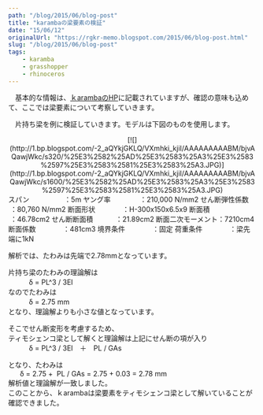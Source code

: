```yaml
---
path: "/blog/2015/06/blog-post"
title: "karambaの梁要素の検証"
date: "15/06/12"
originalUrl: "https://rgkr-memo.blogspot.com/2015/06/blog-post.html"
slug: "/blog/2015/06/blog-post"
tags:
    - karamba
    - grasshopper
    - rhinoceros
---
```

　基本的な情報は、[ｋarambaのHP](http://www.karamba3d.com/)に記載されていますが、確認の意味も込めて、ここでは梁要素について考察していきます。  

　片持ち梁を例に検証していきます。モデルは下図のものを使用します。  

<div class="separator" style="clear: both; text-align: center;">[![](http://1.bp.blogspot.com/-2_aQYkjGKLQ/VXmhki_kjiI/AAAAAAAAABM/bjvAQawjWkc/s320/%25E3%2582%25AD%25E3%2583%25A3%25E3%2583%2597%25E3%2583%2581%25E3%2583%25A3.JPG)](http://1.bp.blogspot.com/-2_aQYkjGKLQ/VXmhki_kjiI/AAAAAAAAABM/bjvAQawjWkc/s1600/%25E3%2582%25AD%25E3%2583%25A3%25E3%2583%2597%25E3%2583%2581%25E3%2583%25A3.JPG)</div>  
スパン                  ：5m  
ヤング率               ：210,000 N/mm2  
せん断弾性係数    ：80,760 N/mm2  
断面形状              ：H-300x150x6.5x9  
断面積　　　　　　　  ：46.78cm2  
せん断断面積　　　 ：21.89cm2  
断面二次モーメント：7210cm4  
断面係数              ：481cm3  
境界条件              ：固定  
荷重条件              ：梁先端に1kN  

解析では、たわみは先端で2.78mmとなっています。  

片持ち梁のたわみの理論解は  
　　　δ = PL^3 / 3EI  
なのでたわみは  
　　　δ = 2.75 mm  
となり、理論解よりも小さな値となっています。  

そこでせん断変形を考慮するため、  
ティモシェンコ梁として解くと理論解は上記にせん断の項が入り  
　　　δ = PL^3 / 3EI　＋　PL / GAs  
<div>となり、たわみは</div><div>      δ = 2.75 +  PL / GAs = 2.75 + 0.03 = 2.78 mm</div><div>  
</div><div>解析値と理論解が一致しました。</div><div>このことから、ｋarambaは梁要素をティモシェンコ梁として解いていることが確認できました。</div>